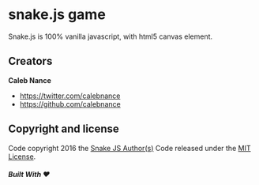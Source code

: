 snake.js game
=========
Snake.js is 100% vanilla javascript, with html5 canvas element.

Creators
--------------------
**Caleb Nance**
- <https://twitter.com/calebnance>
- <https://github.com/calebnance>

Copyright and license
--------------------
Code copyright 2016 the [Snake JS Author(s)](https://github.com/calebnance/snake-js/graphs/contributors) Code released under the [MIT License](https://github.com/calebnance/snake-js/blob/master/LICENSE).

##### Built With :heart:
